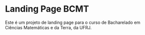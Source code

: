 # Landing Page BCMT

Este é um projeto de landing page para o curso de Bacharelado em Ciências Matemáticas e da Terra, da UFRJ.



